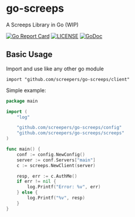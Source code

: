 # go-screeps
A Screeps Library in Go (WIP)

[![Go Report Card](https://goreportcard.com/badge/github.com/screepers/go-screeps)](https://goreportcard.com/report/github.com/screepers/go-screeps)
[![LICENSE](https://img.shields.io/github/license/screepers/go-screeps.svg)](LICENSE)
[![GoDoc](https://godoc.org/github.com/screepers/go-screeps?status.svg)](https://godoc.org/github.com/screepers/go-screeps)

## Basic Usage

Import and use like any other go module

`import "github.com/screepers/go-screeps/client"`

Simple example:

```Go
package main

import (
	"log"

	"github.com/screepers/go-screeps/config"
	"github.com/screepers/go-screeps/screeps"
)

func main() {
	conf := config.NewConfig()
	server := conf.Servers["main"]
	c := screeps.NewClient(server)

	resp, err := c.AuthMe()
	if err != nil {
		log.Printf("Error: %v", err)
	} else {
		log.Printf("%v", resp)
	}
}
```
